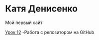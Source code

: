 

# Катя Денисенко
Мой первый сайт

[Урок 12](https://dekaterina0603.github.io/lesson_12/ "Мой сайт") -Работа с репозитором на GitHub
